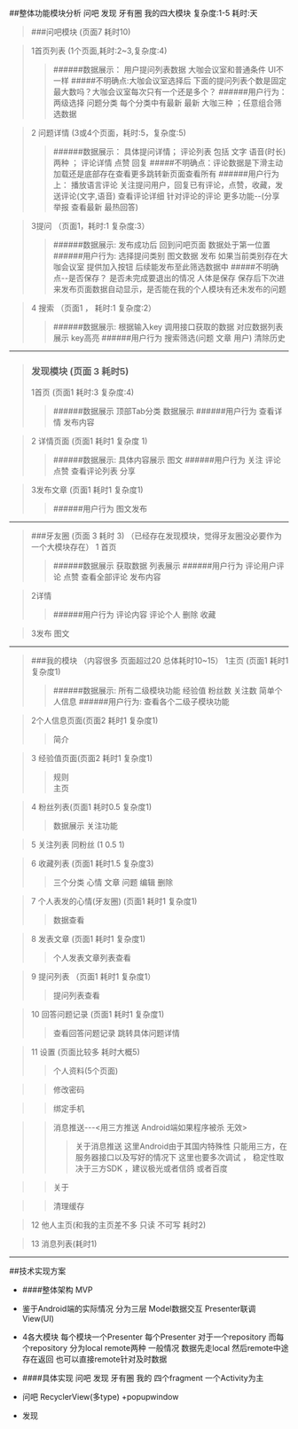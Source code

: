##整体功能模块分析
 问吧  发现  牙有圈  我的四大模块   复杂度:1-5  耗时:天
 
> ###问吧模块 (页面7 耗时10)

>1首页列表 (1个页面,耗时:2~3,复杂度:4)
>>######数据展示：
用户提问列表数据  大咖会议室和普通条件 UI不一样
#####不明确点:大咖会议室选择后 下面的提问列表个数是固定最大数吗？大咖会议室每次只有一个还是多个？
######用户行为：
两级选择  问题分类  每个分类中有最新 最新 大咖三种 ；任意组合筛选数据 



>2 问题详情 (3或4个页面，耗时:5，复杂度:5)
>>######数据展示：
具体提问详情；
评论列表 包括 文字 语音(时长)两种 ；
评论详情 点赞 回复
#####不明确点：评论数据是下滑主动加载还是底部存在查看更多跳转新页面查看所有
######用户行为上：
播放语言评论
关注提问用户，回复已有评论，点赞，收藏，发送评论(文字,语音)
查看评论详细 针对评论的评论
更多功能--(分享 举报 查看最新 最热回答)

>3提问 （页面1，耗时:1 复杂度:3）
>>######数据展示:
发布成功后 回到问吧页面 数据处于第一位置
>>######用户行为:
选择提问类别 图文数据 发布
如果当前类别存在大咖会议室 提供加入按钮 后续能发布至此筛选数据中
#####不明确点--是否保存？ 是否未完成要退出的情况 人体是保存 保存后下次进来发布页面数据自动显示，是否能在我的个人模块有还未发布的问题

>4 搜索 （页面1 ， 耗时:1  复杂度:2）
>>######数据展示:
根据输入key 调用接口获取的数据  对应数据列表展示 key高亮
>######用户行为
搜索筛选(问题 文章 用户)
清除历史

***
>### 发现模块 (页面 3 耗时5)
>1首页 (页面1 耗时:3 复杂度:4)
>>######数据展示
顶部Tab分类 数据展示 
>>######用户行为
查看详情 发布内容

>2 详情页面 (页面1 耗时1 复杂度 1)
>>######数据展示:
具体内容展示 图文 
>>######用户行为
关注 评论 点赞 查看评论列表 分享

> 3发布文章 (页面1 耗时1 复杂度1)
>>######用户行为
图文发布 

***

>###牙友圈 (页面 3 耗时 3)
（已经存在发现模块，觉得牙友圈没必要作为一个大模块存在）
>1 首页
 >>######数据展示
获取数据 列表展示 
>>######用户行为
评论用户评论 点赞 查看全部评论 发布内容

>2详情
>>######用户行为
评论内容  评论个人 删除 收藏

>3发布 图文
 
***


>###我的模块 （内容很多 页面超过20 总体耗时10~15）
>1主页  (页面1 耗时1 复杂度1)
>>######数据展示:
 所有二级模块功能
 经验值  粉丝数  关注数  简单个人信息
>>######用户行为:
查看各个二级子模块功能 

>2个人信息页面(页面2 耗时1 复杂度1)
>>简介 

>3 经验值页面(页面2 耗时1 复杂度1)
 >>规则  
 >>主页

>4 粉丝列表(页面1 耗时0.5 复杂度1)
 >>数据展示 
 >>关注功能

>5 关注列表 同粉丝 (1 0.5 1)

>6 收藏列表 (页面1 耗时1.5 复杂度3)
 >>三个分类 心情 文章 问题 
 >>编辑 删除

> 7 个人表发的心情(牙友圈) (页面1 耗时1 复杂度1)
>>数据查看

>8 发表文章  (页面1 耗时1 复杂度1)
>>个人发表文章列表查看

> 9 提问列表 （页面1 耗时1 复杂度1）
>>提问列表查看

> 10 回答问题记录 (页面1 耗时1 复杂度1)
>>查看回答问题记录 跳转具体问题详情

>11 设置 (页面比较多 耗时大概5)
>>个人资料(5个页面)

>>修改密码

>>绑定手机

>>消息推送---<用三方推送 Android端如果程序被杀 无效>
>>>关于消息推送 这里Android由于其国内特殊性 只能用三方，在服务器接口以及写好的情况下 这里也要多次调试 ， 稳定性取决于三方SDK ，建议极光或者信鸽 或者百度

>>关于

>>清理缓存

>12 他人主页(和我的主页差不多  只读 不可写  耗时2)

>13 消息列表(耗时1)

***

##技术实现方案 

- ####整体架构 MVP 
- 鉴于Android端的实际情况 分为三层 Model数据交互 Presenter联调 View(UI) 
- 4各大模块 每个模块一个Presenter  每个Presenter 对于一个repository 而每个repository 分为local remote两种 一般情况 数据先走local 然后remote中途存在返回  也可以直接remote针对及时数据


- ####具体实现
问吧 发现 牙有圈 我的 四个fragment 一个Activity为主

- 问吧 RecyclerView(多type) +popupwindow
- 发现


 